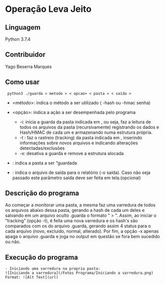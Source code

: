 # Operação Leva Jeito

## Linguagem
Python 3.7.4
## Contribuidor
Yago Beserra Marques
## Como usar
`` python3 ./guarda < metodo > < opcao> < pasta > < saída >``  

- <método>: indica o método a ser utilizado ( -hash ou -hmac senha)

- <opção>: indica a ação a ser desempenhada pelo programa
    - -i: inicia a guarda da pasta indicada em <pasta>, ou seja, faz a leitura de todos os arquivos da pasta (recursivamente)
registrando os dados e Hash/HMAC de cada um e armazenando numa estrutura própria.
    - -t : faz o rastreio (tracking) da pasta indicada em <pasta>, inserindo informações sobre novos arquivos e indicando
alterações detectadas/exclusões
    - -x:  desativa a guarda e remove a estrutura alocada

- <pasta>: indica a pasta a ser “guardada

- <saida>: indica o arquivo de saída para o relatório (-o saída). Caso não seja passado este parâmetro saída deve ser feita em tela.(opcional)  
## Descrição do programa
Ao começar a monitorar uma pasta, a mesma faz uma varredura de todos os arquivos abaixo dessa pasta, gerando a hash de cada um deles e salvando em um arquivo oculto .guarda o formato "<filename> > <hash>". Assim, ao iniciar o "tracking" (opção -t), é feita uma nova varredura e os hash's são comparados com os do arquivo .guarda, gerando assim 4 status para o cada arquivo (novo, excluido, normal, alterado). Por fim, a opção -x apenas apaga o arquivo .guarda e joga no output em questão se fora bem sucedido ou não.
## Execução do programa
    - Iniciando uma varredura na propria pasta:
    ![Iniciando a varredura](/Fotos Programa/Iniciando a varredura.png)
    Format: ![Alt Text](url)
